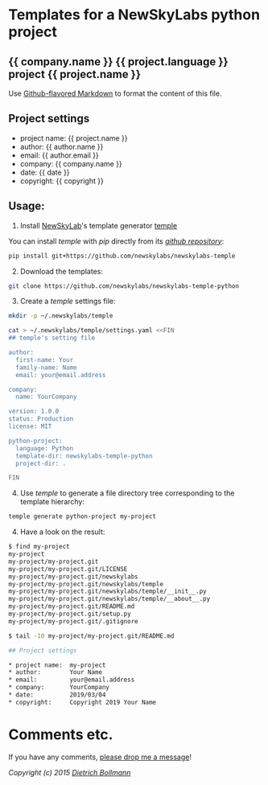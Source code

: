 
# Templates for a NewSkyLabs python project


## {{ company.name }} {{ project.language }} project {{ project.name }}

Use [Github-flavored Markdown](https://guides.github.com/features/mastering-markdown/)
to format the content of this file.

## Project settings

* project name:  {{ project.name }}
* author:        {{ author.name }}
* email:         {{ author.email }}
* company:       {{ company.name }}
* date:          {{ date }}
* copyright:     {{ copyright }}


## Usage:

1. Install [NewSkyLab](http://newskylabs.net/)'s template generator
[temple](https://github.com/newskylabs/newskylabs-temple)

You can install *temple* with *pip* directly from its *[github
repository](https://github.com/newskylabs/newskylabs-temple)*:

```sh
pip install git+https://github.com/newskylabs/newskylabs-temple
```

2. Download the templates:

```sh
git clone https://github.com/newskylabs/newskylabs-temple-python
```


3. Create a *temple* settings file:

```sh
mkdir -p ~/.newskylabs/temple

cat > ~/.newskylabs/temple/settings.yaml <<FIN
## temple's setting file

author:
  first-name: Your
  family-name: Name
  email: your@email.address

company: 
  name: YourCompany

version: 1.0.0
status: Production
license: MIT

python-project:
  language: Python
  template-dir: newskylabs-temple-python
  project-dir: .

FIN

```

4. Use *temple* to generate a file directory tree corresponding to the
template hierarchy:

```sh
temple generate python-project my-project
```

4. Have a look on the result:

```sh
$ find my-project
my-project
my-project/my-project.git
my-project/my-project.git/LICENSE
my-project/my-project.git/newskylabs
my-project/my-project.git/newskylabs/temple
my-project/my-project.git/newskylabs/temple/__init__.py
my-project/my-project.git/newskylabs/temple/__about__.py
my-project/my-project.git/README.md
my-project/my-project.git/setup.py
my-project/my-project.git/.gitignore

$ tail -10 my-project/my-project.git/README.md

## Project settings

* project name:  my-project
* author:        Your Name
* email:         your@email.address
* company:       YourCompany
* date:          2019/03/04
* copyright:     Copyright 2019 Your Name

```


# Comments etc.

If you have any comments, [please drop me a message](http://dietrich.newskylabs.net/email)!

*Copyright (c) 2015 [Dietrich Bollmann](http://dietrich.newskylabs.net)*
